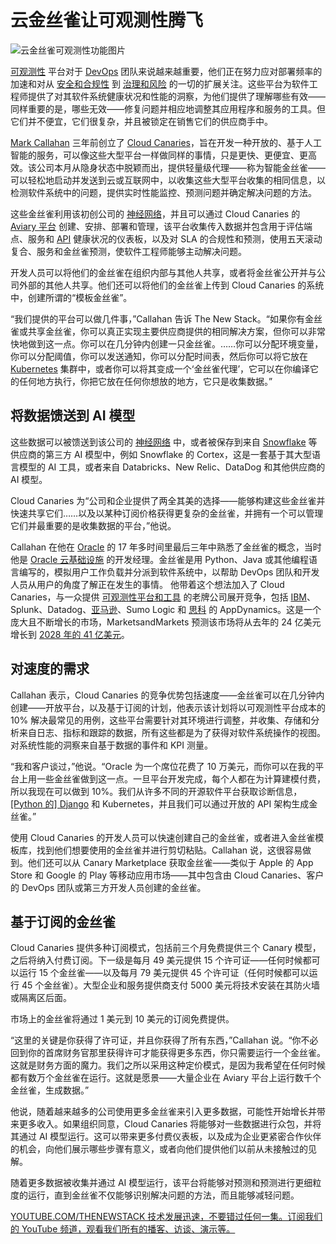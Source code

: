 # 云金丝雀让可观测性腾飞

![云金丝雀可观测性功能图片](https://cdn.thenewstack.io/media/2024/07/5841b1b9-bird-3386323_1280-1024x682.jpg)

[可观测性](https://thenewstack.io/observability/) 平台对于 [DevOps](https://thenewstack.io/devops/) 团队来说越来越重要，他们正在努力应对部署频率的加速和对从 [安全和合规性](https://thenewstack.io/chef-extends-security-and-compliance-across-hybrid-cloud/) 到 [治理和风险](https://thenewstack.io/governance-risk-and-compliance-with-kubernetes/) 的一切的扩展关注。这些平台为软件工程师提供了对其软件系统健康状况和性能的洞察，为他们提供了理解哪些有效——同样重要的是，哪些无效——修复问题并相应地调整其应用程序和服务的工具。但它们并不便宜，它们很复杂，并且被锁定在销售它们的供应商手中。

[Mark Callahan](https://www.linkedin.com/in/mark-callahan-1945b53/) 三年前创立了 [Cloud Canaries](https://cloudcanaries.ai/)，旨在开发一种开放的、基于人工智能的服务，可以像这些大型平台一样做同样的事情，只是更快、更便宜、更高效。该公司本月从隐身状态中脱颖而出，提供轻量级代理——称为智能金丝雀——可以轻松地启动并发送到云或互联网中，以收集这些大型平台收集的相同信息，以检测软件系统中的问题，提供实时性能监控、预测问题并确定解决问题的方法。

这些金丝雀利用该初创公司的 [神经网络](https://thenewstack.io/airbnb-builds-a-second-neural-network-to-diversify-listings/)，并且可以通过 Cloud Canaries 的 [Aviary 平台](https://cloudcanaries.ai/features/) 创建、安排、部署和管理，该平台收集传入数据并包含用于评估端点、服务和 [API](https://thenewstack.io/api-management/) 健康状况的仪表板，以及对 SLA 的合规性和预测，使用五天滚动复合、服务和金丝雀预测，使软件工程师能够主动解决问题。

开发人员可以将他们的金丝雀在组织内部与其他人共享，或者将金丝雀公开并与公司外部的其他人共享。他们还可以将他们的金丝雀上传到 Cloud Canaries 的系统中，创建所谓的“模板金丝雀”。

“我们提供的平台可以做几件事，”Callahan 告诉 The New Stack。“如果你有金丝雀或共享金丝雀，你可以真正实现主要供应商提供的相同解决方案，但你可以非常快地做到这一点。你可以在几分钟内创建一只金丝雀。……你可以分配环境变量，你可以分配阈值，你可以发送通知，你可以分配时间表，然后你可以将它放在 [Kubernetes](https://thenewstack.io/kubernetes/) 集群中，或者你可以将其变成一个‘金丝雀代理’，它可以在你编译它的任何地方执行，你把它放在任何你想放的地方，它只是收集数据。”

## 将数据馈送到 AI 模型

这些数据可以被馈送到该公司的 [神经网络](https://thenewstack.io/airbnb-builds-a-second-neural-network-to-diversify-listings/) 中，或者被保存到来自 [Snowflake](https://www.snowflake.com/?utm_content=inline+mention) 等供应商的第三方 AI 模型中，例如 Snowflake 的 Cortex，这是一套基于其大型语言模型的 AI 工具，或者来自 Databricks、New Relic、DataDog 和其他供应商的 AI 模型。

Cloud Canaries 为“公司和企业提供了两全其美的选择——能够构建这些金丝雀并快速共享它们……以及以某种订阅价格获得更复杂的金丝雀，并拥有一个可以管理它们并最重要的是收集数据的平台，”他说。

Callahan 在他在 [Oracle](https://developer.oracle.com/?utm_content=inline+mention) 的 17 年多时间里最后三年中熟悉了金丝雀的概念，当时他是 [Oracle 云基础设施](https://thenewstack.io/oracle-touts-new-appdev-tools-distributed-cloud-support/) 的开发经理。金丝雀是用 Python、Java 或其他编程语言编写的，模拟用户工作负载并分派到软件系统中，以帮助 DevOps 团队和开发人员从用户的角度了解正在发生的事情。
他带着这个想法加入了 Cloud Canaries，与一众提供 [可观测性平台和工具](https://thenewstack.io/next-gen-observability-monitoring-and-analytics-in-platform-engineering/) 的老牌公司展开竞争，包括 [IBM](https://www.ibm.com?utm_content=inline+mention)、Splunk、Datadog、[亚马逊](https://aws.amazon.com/?utm_content=inline+mention)、Sumo Logic 和 [思科](http://cisco.com/?utm_content=inline+mention) 的 AppDynamics。这是一个庞大且不断增长的市场，MarketsandMarkets 预测该市场将从去年的 24 亿美元增长到 [2028 年的 41 亿美元](https://www.marketsandmarkets.com/Market-Reports/observability-tools-and-platforms-market-69804486.html)。

## 对速度的需求
Callahan 表示，Cloud Canaries 的竞争优势包括速度——金丝雀可以在几分钟内创建——开放平台，以及基于订阅的计划，他表示该计划将以可观测性平台成本的 10% 解决最常见的用例，这些平台需要针对其环境进行调整，并收集、存储和分析来自日志、指标和跟踪的数据，所有这些都是为了获得对软件系统操作的视图。对系统性能的洞察来自基于数据的事件和 KPI 测量。

“我和客户谈过，”他说。“Oracle 为一个席位花费了 10 万美元，而你可以在我的平台上用一些金丝雀做到这一点。一旦平台开发完成，每个人都在为计算建模付费，所以我现在可以做到 10%。我们从许多不同的开源软件平台获取诊断信息，[[Python 的] Django](https://thenewstack.io/what-is-pythons-django/) 和 Kubernetes，并且我们可以通过开放的 API 架构生成金丝雀。”

使用 Cloud Canaries 的开发人员可以快速创建自己的金丝雀，或者进入金丝雀模板库，找到他们想要使用的金丝雀并进行剪切粘贴。Callahan 说，这很容易做到。他们还可以从 Canary Marketplace 获取金丝雀——类似于 Apple 的 App Store 和 Google 的 Play 等移动应用市场——其中包含由 Cloud Canaries、客户的 DevOps 团队或第三方开发人员创建的金丝雀。

## 基于订阅的金丝雀
Cloud Canaries 提供多种订阅模式，包括前三个月免费提供三个 Canary 模型，之后将纳入付费订阅。下一级是每月 49 美元提供 15 个许可证——任何时候都可以运行 15 个金丝雀——以及每月 79 美元提供 45 个许可证（任何时候都可以运行 45 个金丝雀）。大型企业和服务提供商支付 5000 美元将技术安装在其防火墙或隔离区后面。

市场上的金丝雀将通过 1 美元到 10 美元的订阅免费提供。

“这里的关键是你获得了许可证，并且你获得了所有东西，”Callahan 说。“你不必回到你的首席财务官那里获得许可才能获得更多东西，你只需要运行一个金丝雀。这就是财务方面的魔力。我们之所以采用这种定价模式，是因为我希望在任何时候都有数万个金丝雀在运行。这就是愿景——大量企业在 Aviary 平台上运行数千个金丝雀，生成数据。”

他说，随着越来越多的公司使用更多金丝雀来引入更多数据，可能性开始增长并带来更多收入。如果组织同意，Cloud Canaries 将能够对一些数据进行众包，并将其通过 AI 模型运行。这可以带来更多付费仪表板，以及成为企业更紧密合作伙伴的机会，向他们展示哪些步骤有意义，或者向他们提供他们以前从未接触过的见解。

随着更多数据被收集并通过 AI 模型运行，该平台将能够对预测和预测进行更细粒度的运行，直到金丝雀不仅能够识别解决问题的方法，而且能够减轻问题。

[
YOUTUBE.COM/THENEWSTACK
技术发展迅速，不要错过任何一集。订阅我们的 YouTube
频道，观看我们所有的播客、访谈、演示等。
](https://youtube.com/thenewstack?sub_confirmation=1)